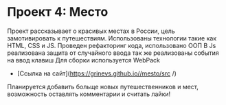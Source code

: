 # Проект 4: Место



Проект рассказывает о красивых местах в России, цель замотивировать к путешествиям. 
Использованы технологии такие как HTML, CSS и JS. Проведен рефакторинг кода, использовано ООП
В Js реализована защита от случайного ввода
так же реализованы события на ввод клавиш
Для сборки используется WebPack



* [Ссылка на сайт](https://grinevs.github.io//mesto/src /)


Планируется добавить больще новых путешественников и мест, возможность оставлять комментарии и считать лайки!
